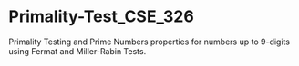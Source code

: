 # Primality-Test_CSE_326
Primality Testing and Prime Numbers properties for numbers up to 9-digits using Fermat and Miller-Rabin Tests.
